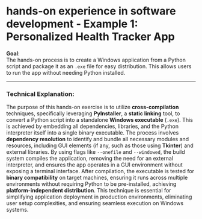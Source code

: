 # hands-on experience in software development - Example 1: Personalized Health Tracker App


**Goal**:  
The hands-on process is to create a Windows application from a Python script and package it as an `.exe` file for easy distribution. This allows users to run the app without needing Python installed.

---

### Technical Explanation:  
The purpose of this hands-on exercise is to utilize **cross-compilation** techniques, specifically leveraging **PyInstaller**, a **static linking** tool, to convert a Python script into a standalone **Windows executable** (`.exe`). This is achieved by embedding all dependencies, libraries, and the Python interpreter itself into a single binary executable. The process involves **dependency resolution** to identify and bundle all necessary modules and resources, including GUI elements (if any, such as those using **Tkinter**) and external libraries. By using flags like `--onefile` and `--windowed`, the build system compiles the application, removing the need for an external interpreter, and ensures the app operates in a GUI environment without exposing a terminal interface. After compilation, the executable is tested for **binary compatibility** on target machines, ensuring it runs across multiple environments without requiring Python to be pre-installed, achieving **platform-independent distribution**. This technique is essential for simplifying application deployment in production environments, eliminating user setup complexities, and ensuring seamless execution on Windows systems.


